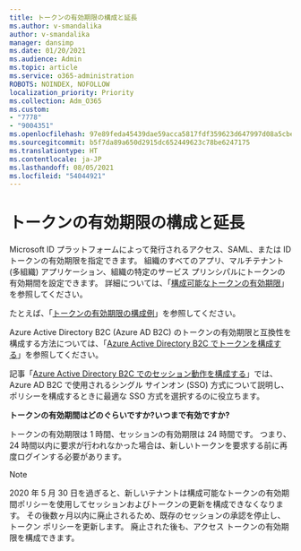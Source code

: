```yaml
---
title: トークンの有効期限の構成と延長
ms.author: v-smandalika
author: v-smandalika
manager: dansimp
ms.date: 01/20/2021
ms.audience: Admin
ms.topic: article
ms.service: o365-administration
ROBOTS: NOINDEX, NOFOLLOW
localization_priority: Priority
ms.collection: Adm_O365
ms.custom:
- "7778"
- "9004351"
ms.openlocfilehash: 97e89feda45439dae59acca5817fdf359623d647997d08a5cbe4a6314fa6db3a
ms.sourcegitcommit: b5f7da89a650d2915dc652449623c78be6247175
ms.translationtype: HT
ms.contentlocale: ja-JP
ms.lasthandoff: 08/05/2021
ms.locfileid: "54044921"
---
```

# <a name="configure-and-extend-token-lifetimes"></a>トークンの有効期限の構成と延長

Microsoft ID プラットフォームによって発行されるアクセス、SAML、または ID トークンの有効期限を指定できます。 組織のすべてのアプリ、マルチテナント (多組織) アプリケーション、組織の特定のサービス プリンシパルにトークンの有効期間を設定できます。 詳細については、「[構成可能なトークンの有効期限](https://docs.microsoft.com/azure/active-directory/develop/active-directory-configurable-token-lifetimes)」を参照してください。

たとえば、「[トークンの有効期限の構成例](https://docs.microsoft.com/azure/active-directory/develop/configure-token-lifetimes)」を参照してください。

Azure Active Directory B2C (Azure AD B2C) のトークンの有効期限と互換性を構成する方法については、「[Azure Active Directory B2C でトークンを構成する](https://docs.microsoft.com/azure/active-directory-b2c/configure-tokens?pivots=b2c-user-flow)」を参照してください。

記事「[Azure Active Directory B2C でのセッション動作を構成する](https://docs.microsoft.com/azure/active-directory-b2c/session-behavior?pivots=b2c-user-flow)」では、Azure AD B2C で使用されるシングル サインオン (SSO) 方式について説明し、ポリシーを構成するときに最適な SSO 方式を選択するのに役立ちます。

**トークンの有効期間はどのぐらいですか?いつまで有効ですか?**

トークンの有効期限は 1 時間、セッションの有効期限は 24 時間です。 つまり、24 時間以内に要求が行われなかった場合は、新しいトークンを要求する前に再度ログインする必要があります。

> [!NOTE]
> 2020 年 5 月 30 日を過ぎると、新しいテナントは構成可能なトークンの有効期間ポリシーを使用してセッションおよびトークンの更新を構成できなくなります。 その後数ヶ月以内に廃止されるため、既存のセッションの承認を停止し、トークン ポリシーを更新します。 廃止された後も、アクセス トークンの有効期限を構成できます。






